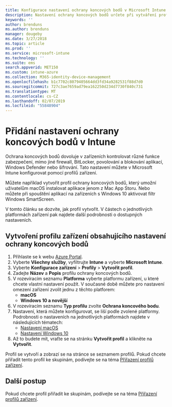 ```yaml
---
title: Konfigurace nastavení ochrany koncových bodů v Microsoft Intune – Azure | Microsoft Docs
description: Nastavení ochrany koncových bodů určete při vytváření profilu zařízení s macOS nebo Windows 10 v Microsoft Intune.
keywords: ''
author: brenduns
ms.author: brenduns
manager: dougeby
ms.date: 3/27/2018
ms.topic: article
ms.prod: ''
ms.service: microsoft-intune
ms.technology: ''
ms.suite: ems
search.appverid: MET150
ms.custom: intune-azure
ms.collection: M365-identity-device-management
ms.openlocfilehash: b1c7702c8079405664dd3fd34a9282531f88d7d0
ms.sourcegitcommit: 727c3ae7659ad79ea162250d234d7730f840c731
ms.translationtype: MT
ms.contentlocale: cs-CZ
ms.lasthandoff: 02/07/2019
ms.locfileid: "55848904"
---
```

# <a name="add-endpoint-protection-settings-in-intune"></a>Přidání nastavení ochrany koncových bodů v Intune

Ochrana koncových bodů dovoluje v zařízeních kontrolovat různé funkce zabezpečení, mimo jiné firewall, BitLocker, povolování a blokování aplikací, Windows Defender nebo šifrování. Tato nastavení můžete v Microsoft Intune konfigurovat pomocí profilů zařízení.

Můžete například vytvořit profil ochrany koncových bodů, který umožní uživatelům macOS instalovat aplikace jenom z Mac App Storu. Nebo můžete při spouštění aplikací na zařízeních s Windows 10 aktivovat filtr Windows SmartScreen.

V tomto článku se dozvíte, jak profil vytvořit. V částech o jednotlivých platformách zařízení pak najdete další podrobnosti o dostupných nastaveních.

## <a name="create-a-device-profile-containing-endpoint-protection-settings"></a>Vytvoření profilu zařízení obsahujícího nastavení ochrany koncových bodů

1. Přihlaste se k webu [Azure Portal](https://portal.azure.com).
2. Vyberte **Všechny služby**, vyfiltrujte **Intune** a vyberte **Microsoft Intune**.
3. Vyberte **Konfigurace zařízení** > **Profily** > **Vytvořit profil**.
4. Zadejte **Název** a **Popis** profilu ochrany koncových bodů.
5. V rozevíracím seznamu **Platforma** vyberte platformu zařízení, u které chcete vlastní nastavení použít. V současné době můžete pro nastavení omezení zařízení zvolit jednu z těchto platforem:
   - **macOS**
   - **Windows 10 a novější**
6. V rozevíracím seznamu **Typ profilu** zvolte **Ochrana koncového bodu**. 
7. Nastavení, která můžete konfigurovat, se liší podle zvolené platformy. Podrobnosti o nastaveních na jednotlivých platformách najdete v následujících tématech:
   - [Nastavení macOS](endpoint-protection-macos.md)
   - [Nastavení Windows 10](endpoint-protection-windows-10.md)
8. Až to budete mít, vraťte se na stránku **Vytvořit profil** a klikněte na **Vytvořit**.

Profil se vytvoří a zobrazí se na stránce se seznamem profilů. Pokud chcete přiřadit tento profil ke skupinám, podívejte se na téma [Přiřazení profilů zařízení](device-profile-assign.md).

## <a name="next-steps"></a>Další postup
Pokud chcete profil přiřadit ke skupinám, podívejte se na téma [Přiřazení profilů zařízení](device-profile-assign.md).
